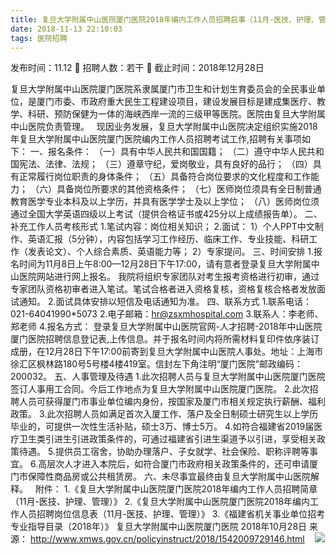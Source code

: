 ```yaml
---
title: 复旦大学附属中山医院厦门医院2018年编内工作人员招聘启事（11月-医技、护理、管理)
date: 2018-11-13 22:10:03
tags: 医院招聘
---
```

发布时间：11.12   🌟   招聘人数：若干   🌈   截止时间：2018年12月28日
<!-- more -->

复旦大学附属中山医院厦门医院系隶属厦门市卫生和计划生育委员会的全民事业单位，是厦门市委、市政府重大民生工程建设项目，建设发展目标是建成集医疗、教学、科研、预防保健为一体的海峡西岸一流的三级甲等医院。医院由复旦大学附属中山医院负责管理。
 
现因业务发展，复旦大学附属中山医院决定组织实施2018年复旦大学附属中山医院厦门医院编内工作人员招聘考试工作,招聘有关事项如下：
一、报名条件：
（一）具有中华人民共和国国籍；
（二）遵守中华人民共和国宪法、法律、法规；
（三）遵章守纪，爱岗敬业，具有良好的品行；
（四）具有正常履行岗位职责的身体条件；
（五）具备符合岗位要求的文化程度和工作能力；
（六）具备岗位所要求的其他资格条件；
（七）医师岗位须具有全日制普通教育医学专业本科及以上学历，并具有医学学士及以上学位；
（八）医师岗位须通过全国大学英语四级以上考试（提供合格证书或425分以上成绩报告单）。
二、补充工作人员考核形式
1.笔试内容：岗位相关知识；
2.面试：
1）个人PPT中文制作、英语汇报（5分钟），内容包括学习工作经历、临床工作、专业技能、科研工作（发表论文）、个人综合素质、英语能力等；
2）专家提问。
三、时间安排
1.报名时间为11月8日上午8:00—12月28日下午17:00，请有意者登录复旦大学附属中山医院网站进行网上报名。
我院将组织专家团队对考生报考资格进行初审，通过专家团队资格初审者进入笔试。笔试合格者进入资格复核，资格复核合格者发放面试通知。
2.面试具体安排以短信及电话通知为准。
四、联系方式
1.联系电话：021-64041990*5073
2.电子邮箱：hr@zsxmhospital.com
3.联系人：李老师、郑老师
4.报名方式：
登录复旦大学附属中山医院官网-人才招聘-2018年中山医院厦门医院招聘信息登记表,上传信息。并于报名时间内将所需材料复印件依序装订成册，在12月28日下午17:00前寄到复旦大学附属中山医院人事处。地址：上海市徐汇区枫林路180号5号楼4楼419室。信封左下角注明“厦门医院”邮政编码：200032。
五、人事管理及待遇
1.此次招聘人员与复旦大学附属中山医院厦门医院签订人事用工合同。今后工作地点为复旦大学附属中山医院厦门医院。
2.此次招聘人员可获得厦门市事业单位编内身份，按国家及厦门市相关规定执行薪酬、福利政策。
3.此次招聘人员如满足首次入厦工作、落户及全日制硕士研究生以上学历毕业的，可提供一次性生活补贴，硕士3万、博士5万。
4.如符合福建省2019届医疗卫生类引进生引进政策条件的，可通过福建省引进生渠道予以引进，享受相关政策待遇。
5.提供员工宿舍，协助办理落户、子女就学、社会保险、职称评聘等事宜。
6.高层次人才进入本院后，如符合厦门市政府相关政策条件的，还可申请厦门市保障性商品房或公共租赁房。
六、未尽事宜最终由复旦大学附属中山医院解释。
 
附件：
1.《复旦大学附属中山医院厦门医院2018年编内工作人员招聘简章（11月-医技、护理、管理）》
2.《复旦大学附属中山医院厦门医院2018年编内工作人员招聘岗位信息表（11月-医技、护理、管理）》
3.《福建省机关事业单位招考专业指导目录（2018年）》
复旦大学附属中山医院厦门医院
2018年10月28日
来源：
http://www.xmws.gov.cn/policyinstruct/2018/1542009729146.html
 
 ![](https://cdn.weiweiblog.cn/20181015134814.png)